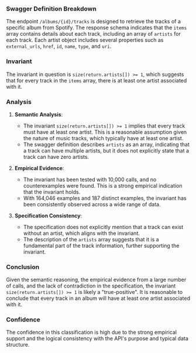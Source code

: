 ### Swagger Definition Breakdown

The endpoint `/albums/{id}/tracks` is designed to retrieve the tracks of a specific album from Spotify. The response schema indicates that the `items` array contains details about each track, including an array of `artists` for each track. Each artist object includes several properties such as `external_urls`, `href`, `id`, `name`, `type`, and `uri`.

### Invariant

The invariant in question is `size(return.artists[]) >= 1`, which suggests that for every track in the `items` array, there is at least one artist associated with it.

### Analysis

1. **Semantic Analysis**: 
   - The invariant `size(return.artists[]) >= 1` implies that every track must have at least one artist. This is a reasonable assumption given the nature of music tracks, which typically have at least one artist.
   - The swagger definition describes `artists` as an array, indicating that a track can have multiple artists, but it does not explicitly state that a track can have zero artists. 

2. **Empirical Evidence**:
   - The invariant has been tested with 10,000 calls, and no counterexamples were found. This is a strong empirical indication that the invariant holds.
   - With 164,046 examples and 187 distinct examples, the invariant has been consistently observed across a wide range of data.

3. **Specification Consistency**:
   - The specification does not explicitly mention that a track can exist without an artist, which aligns with the invariant.
   - The description of the `artists` array suggests that it is a fundamental part of the track information, further supporting the invariant.

### Conclusion

Given the semantic reasoning, the empirical evidence from a large number of calls, and the lack of contradiction in the specification, the invariant `size(return.artists[]) >= 1` is likely a "true-positive". It is reasonable to conclude that every track in an album will have at least one artist associated with it.

### Confidence

The confidence in this classification is high due to the strong empirical support and the logical consistency with the API's purpose and typical data structure.
